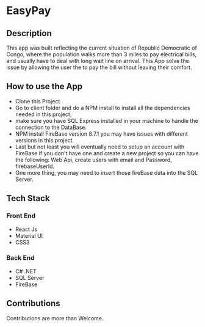 # EasyPay

## Description
This app was built reflecting the current situation of Republic Democratic of Congo, where the population walks more than 3 miles to pay electrical bills, and usually have to deal with long wait line on arrival. This App solve the issue by allowing the user the to pay the bill without leaving their comfort.

## How to use the App
* Clone this Project
* Go to client folder and do a NPM install to install all the dependencies needed in this project.
* make sure you have  SQL Express installed in your machine to handle the connection to the DataBase.
* NPM install FireBase version 8.7.1 you may have issues with different versions in this project.
* Last but not least you will eventually need to setup an account with FireBase if you don't have one and create a new project so you can have the following: Web Api, create users with email and Password, firebaseUserId.
* One more thing, you may need to insert those fireBase data into the SQL Server.


## Tech Stack
### Front End
* React Js
* Material UI 
* CSS3
### Back End
* C# .NET
* SQL Server
* FireBase
 
 ## Contributions
 Contributions are more than Welcome.
